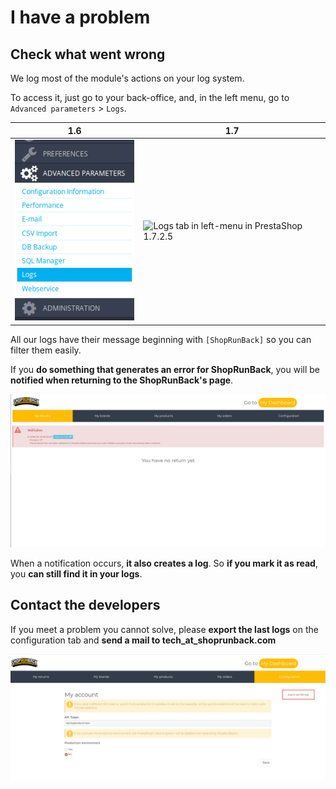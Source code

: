 # I have a problem

## Check what went wrong

We log most of the module's actions on your log system.

To access it, just go to your back-office, and, in the left menu, go to `Advanced parameters` > `Logs`.

| 1.6 | 1.7 |
|-|-|
| ![Logs tab in left-menu in PrestaShop 1.6.0.9](../../images/prestashop/ps1.6.0.9_left-menu-logs.png) | ![Logs tab in left-menu in PrestaShop 1.7.2.5](../../images/prestashop/ps1.7.2.5_left-menu-logs.png) |

All our logs have their message beginning with `[ShopRunBack]` so you can filter them easily.

If you **do something that generates an error for ShopRunBack**, you will be **notified when returning to the ShopRunBack's page**.

![Notification on ShopRunBack's page](../../images/prestashop/ps_srb_tab_notif.png)

When a notification occurs, **it also creates a log**. So **if you mark it as read**, you **can still find it in your logs**.

## Contact the developers

If you meet a problem you cannot solve, please **export the last logs** on the configuration tab and **send a mail to tech_at_shoprunback.com**

![Export logs in the ShopRunBack's configuration tab](../../images/prestashop/ps_srb-configuration-export-logs.png)
